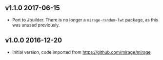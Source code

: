 v1.1.0 2017-06-15
-----------------

- Port to Jbuilder. There is no longer a `mirage-random-lwt` package,
  as this was unused previously.

v1.0.0 2016-12-20
-----------------

- Initial version, code imported from https://github.com/mirage/mirage
